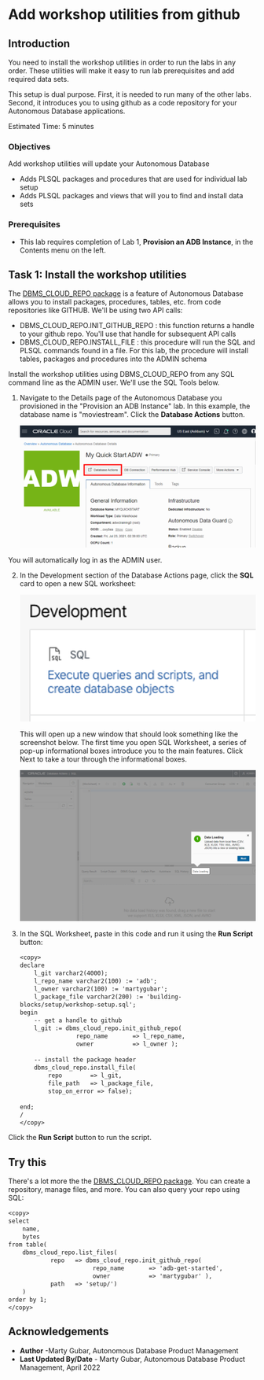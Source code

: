 # Add workshop utilities from github

## Introduction

You need to install the workshop utilities in order to run the labs in any order. These utilities will make it easy to run lab prerequisites and add required data sets.

This setup is dual purpose. First, it is needed to run many of the other labs. Second, it introduces you to using github as a code repository for your Autonomous Database applications.

Estimated Time: 5 minutes

### Objectives

Add workshop utilities will update your Autonomous Database
* Adds PLSQL packages and procedures that are used for individual lab setup
* Adds PLSQL packages and views that will you to find and install data sets


### Prerequisites

- This lab requires completion of Lab 1, **Provision an ADB Instance**, in the Contents menu on the left.

## Task 1: Install the workshop utilities

The [DBMS\_CLOUD\_REPO package](https://docs.oracle.com/en/cloud/paas/autonomous-database/adbsa/dbms-cloud-repo-package.html) is a feature of Autonomous Database allows you to install packages, procedures, tables, etc. from code repositories like GITHUB. We'll be using two API calls:
* DBMS\_CLOUD\_REPO.INIT\_GITHUB\_REPO : this function returns a handle to your github repo. You'll use that handle for subsequent API calls
* DBMS\_CLOUD\_REPO.INSTALL\_FILE : this procedure will run the SQL and PLSQL commands found in a file. For this lab, the procedure will install tables, packages and procedures into the ADMIN schema

Install the workshop utilities using DBMS\_CLOUD\_REPO from any SQL command line as the ADMIN user.  We'll use the SQL Tools below.

1. Navigate to the Details page of the Autonomous Database you provisioned in the "Provision an ADB Instance" lab. In this example, the database name is "moviestream". Click the **Database Actions** button.

    ![Click Database Actions](images/launchdbactions.png "Launch Database Actions")

You will automatically log in as the ADMIN user.

2.  In the Development section of the Database Actions page, click the **SQL** card to open a new SQL worksheet:

    ![Click the SQL card.](images/sql-tool.png "SQL Tool")

    This will open up a new window that should look something like the screenshot below. The first time you open SQL Worksheet, a series of pop-up informational boxes introduce you to the main features. Click Next to take a tour through the informational boxes.

    ![Screenshot of initial SQL Worksheet](images/sql-worksheet.png "SQL Worksheet")


3. In the SQL Worksheet, paste in this code and run it using the **Run Script** button:

    ```
    <copy>
    declare
        l_git varchar2(4000);
        l_repo_name varchar2(100) := 'adb';
        l_owner varchar2(100) := 'martygubar';
        l_package_file varchar2(200) := 'building-blocks/setup/workshop-setup.sql';
    begin
        -- get a handle to github
        l_git := dbms_cloud_repo.init_github_repo(
                    repo_name       => l_repo_name,
                    owner           => l_owner );

        -- install the package header
        dbms_cloud_repo.install_file(
            repo        => l_git,
            file_path   => l_package_file,
            stop_on_error => false);

    end;
    /
    </copy>
    ```

Click the **Run Script** button to run the script.

## Try this
There's a lot more the the [DBMS\_CLOUD\_REPO package](https://docs.oracle.com/en/cloud/paas/autonomous-database/adbsa/dbms-cloud-repo-package.html). You can create a repository, manage files, and more. You can also query your repo using SQL:

```
<copy>
select
    name,
    bytes
from table(
    dbms_cloud_repo.list_files(
            repo   => dbms_cloud_repo.init_github_repo(
                        repo_name       => 'adb-get-started',
                        owner           => 'martygubar' ),
            path   => 'setup/')
    )
order by 1;    
</copy>
```


## Acknowledgements

* **Author** -Marty Gubar, Autonomous Database Product Management
* **Last Updated By/Date** - Marty Gubar, Autonomous Database Product Management, April 2022
